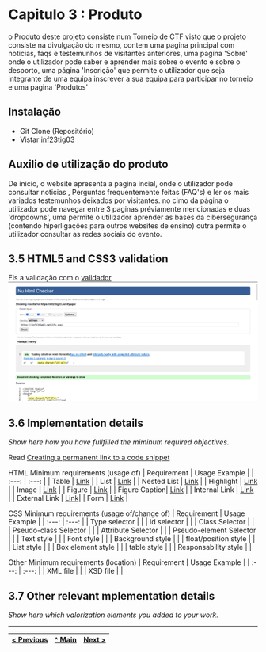 # Capitulo 3 : Produto 

o Produto deste projeto consiste num Torneio de CTF visto que o projeto consiste na divulgação do mesmo, contem uma pagina principal com noticias, faqs e testemunhos de visitantes anteriores, uma pagina 'Sobre' onde o utilizador pode saber e aprender mais sobre o evento e sobre o desporto, uma página 'Inscrição' que permite o utilizador que seja integrante de uma equipa inscrever a sua equipa para participar no torneio e uma pagina 'Produtos'

## Instalação

* Git Clone (Repositório)
* Vistar [inf23tig03](https://inf23tig03.netlify.app/)

## Auxilio de utilização do produto
De inicio, o website apresenta a pagina incial, onde o utilizador pode consultar noticias , Perguntas frequentemente feitas (FAQ's) e ler os mais variados testemunhos deixados por visitantes. no cimo da página o utilizador pode navegar entre 3 paginas préviamente mencionadas e duas 'dropdowns', uma permite o utilizador aprender as bases da cibersegurança (contendo hiperligações para outros websites de ensino) outra permite o utilizador consultar as redes sociais do evento.

## 3.5 HTML5 and CSS3 validation

Eis a validação com o [validador](https://validator.w3.org/)
![validacao](https://github.com/inf23tig03/M2_ti/blob/main/src/img/Valida%C3%A7%C3%A3o.png)

## 3.6 Implementation details

_Show here how you have fullfilled the miminum required objectives._

Read [Creating a permanent link to a code snippet](https://docs.github.com/en/get-started/writing-on-github/working-with-advanced-formatting/creating-a-permanent-link-to-a-code-snippet)

HTML Minimum requirements (usage of)
| Requirement | Usage Example |
| :---: | :---: |
| Table |     [Link](https://github.com/inf23tig03/M2_ti/blob/main/src/M2_Ti_Sobre.html#L137)  |
| List | [Link](https://github.com/inf23tig03/M2_ti/blob/main/src/index.html#L19) |
| Nested List |  [Link](https://github.com/inf23tig03/M2_ti/blob/main/src/M2_Ti_Sobre.html#L76)     |
| Highlight |     [Link](https://github.com/inf23tig03/M2_ti/blob/main/src/index.html#L135)  |
| Image |    [Link](https://github.com/inf23tig03/M2_ti/blob/main/src/index.html#L56    )   |
| Figure |   [Link](https://github.com/inf23tig03/M2_ti/blob/main/src/index.html#L55)  |
| Figure Caption|  [Link](https://github.com/inf23tig03/M2_ti/blob/main/src/index.html#L57)     |
| Internal Link |     [Link](https://github.com/inf23tig03/M2_ti/blob/main/src/index.html#L20)   |
| External Link | [Link](https://github.com/inf23tig03/M2_ti/blob/main/src/index.html#L155)|
| Form |    [Link](https://github.com/inf23tig03/M2_ti/blob/main/src/M2_Ti_Inscri%C3%A7%C3%A3o.html#L67)  |

CSS Minimum requirements (usage of/change of)
| Requirement | Usage Example |
| :---: | :---: |
| Type selector |       |
| Id selector |       |
| Class Selector |       |
| Pseudo-class Selector |       |
| Attribute Selector |       |
| Pseudo-element Selector |       |
| Text style |       |
| Font style |       |
| Background style |       |
| float/position style |       |
| List style |       |
| Box element style |       |
| table style |       |
| Responsability style |       |

Other Minimum requirements (location)
| Requirement | Usage Example |
| :---: | :---: |
| XML file |       |
| XSD file |       |

## 3.7 Other relevant mplementation details

_Show here which valorization elements you added to your work._




---
[< Previous](c2.md) | [^ Main](../../../) | [Next >](c4.md)
:--- | :---: | ---: 